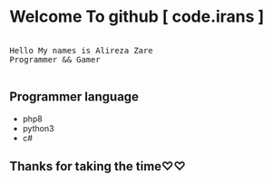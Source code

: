 # Welcome To github [ code.irans ]

<pre>

Hello My names is Alireza Zare
Programmer && Gamer

</pre>

## Programmer language
- php8
- python3
- c#

## Thanks for taking the time♡♡
